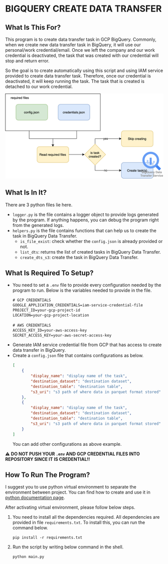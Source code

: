 # BIGQUERY CREATE DATA TRANSFER
## What Is This For?
This program is to create data transfer task in GCP BigQuery. Commonly, when we create new data transfer task in BigQuery, it will use our personal/work credential/email. Once we left the company and our work credential is deactivated, the task that was created with our credential will stop and return error.

So the goal is to create automatically using this script and using IAM service provided to create data transfer task. Therefore, once our credential is deactivated, it will keep running the task. The task that is created is detached to our work credential.

![How it works](create_data_transfer.png)

## What Is In It?
There are 3 python files lie here.
- `logger.py` is the file contains a logger object to provide logs generated by the program. If anything happens, you can debug the program right from the generated logs.
- `helpers.py` is the file contains functions that can help us to create the task in BigQuery Data Transfer.
    - `is_file_exist`: check whether the `config.json` is already provided or not.
    - `list_dts`: returns the list of created tasks in BigQuery Data Transfer.
    - `create_dts_s3`: create the task in BigQuery Data Transfer.

## What Is Required To Setup?
- You need to set a `.env` file to provide every configuration needed by the program to run. Below is the variables needed to provide in the file.
    ```
    # GCP CREDENTIALS
    GOOGLE_APPLICATION_CREDENTIALS=iam-service-credential-file
    PROJECT_ID=your-gcp-project-id
    LOCATION=your-gcp-project-location

    # AWS CREDENTIALS
    ACCESS_KEY_ID=your-aws-access-key
    SECRET_ACCESS_KEY=your-aws-secret-access-key
    ```
- Generate IAM service credential file from GCP that has access to create data transfer in BigQuery.
- Create a `config.json` file that contains configurations as below.
    ```json
    [
        {
            "display_name": "display name of the task",
            "destination_dataset": "destination dataset",
            "destination_table": "destination table",
            "s3_uri": "s3 path of where data in parquet format stored"
        },
        {
            "display_name": "display name of the task",
            "destination_dataset": "destination dataset",
            "destination_table": "destination table",
            "s3_uri": "s3 path of where data in parquet format stored"
        }
    ]
    ```
    You can add other configurations as above example.

⚠️ **DO NOT PUSH YOUR `.env` AND GCP CREDENTIAL FILES INTO REPOSITORY SINCE IT IS CREDENTIAL!!**

## How To Run The Program?
I suggest you to use python virtual environment to separate the environment between project. You can find how to create and use it in [python documentation page](https://docs.python.org/3/library/venv.html).

After activating virtual environment, please follow below steps.
1. You need to install all the dependencies required. All dependencies are provided in file `requirements.txt`. To install this, you can run the command below.
    ```
    pip install -r requirements.txt
    ```
2. Run the script by writing below command in the shell.
    ```
    python main.py
    ```